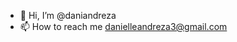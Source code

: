 - 👋 Hi, I’m @daniandreza
- 📫 How to reach me danielleandreza3@gmail.com

<!---
daniandreza/daniandreza is a ✨ special ✨ repository because its `README.md` (this file) appears on your GitHub profile.
You can click the Preview link to take a look at your changes.
--->
